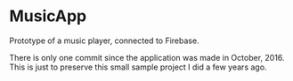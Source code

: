 # MusicApp
Prototype of a music player, connected to Firebase.

There is only one commit since the application was made in October, 2016. This is just to preserve this small sample project I did a few years ago.

